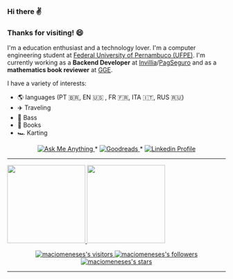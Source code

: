 ### Hi there ✌️

### Thanks for visiting! 😄

I'm a education enthusiast and a technology lover. I'm a computer engineering student at [Federal University of Pernambuco (UFPE)](https://www3.cin.ufpe.br/en/). I'm currently working as a **Backend Developer** at [Invillia](https://invillia.com/global-growth-framework/)/[PagSeguro](https://pagseguro.uol.com.br/) and as a **mathematics book reviewer** at [GGE](https://gge.com.br/web/).

I have a variety of interests:

* 🌎  languages (PT 🇧🇷, EN 🇺🇸 , FR 🇫🇷, ITA 🇮🇹, RUS 🇷🇺)
* ✈️  Traveling
* 🎸  Bass
* 📕  Books
* 🏎️  Karting

<p align="center">
	<a href="mailto:mamontei@student.42sp.org.br">
		<img alt="Ask Me Anything" src="https://img.shields.io/badge/-Ask_me_anything-blueviolet?style=flat&logo=Gmail&logoColor=white&link=mailto:mamontei@student.42sp.org.br" />
	</a>
	<span> * </span>
	<a href="https://www.goodreads.com/user/show/68025860-m-cio-meneses">
		<img alt="Goodreads" src="https://img.shields.io/badge/Goodreads-G-yellow?style=flat&link=https://www.goodreads.com/user/show/68025860-m-cio-meneses" />
	</a>
	<span> * </span>
	<a href="https://www.linkedin.com/in/maciomeneses/">
		<img alt="Linkedin Profile" src="https://img.shields.io/badge/-Linkedin_Profile-0072b1?style=flat&logo=Linkedin&logoColor=white&link=https://www.linkedin.com/in/maciomeneses/" />
	</a>
</p>

---

<div>
  <a href="https://github.com/maciomeneses">
  <img height="180em" src="https://github-readme-stats.vercel.app/api?username=maciomeneses&show_icons=true&theme=dracula&include_all_commits=true&count_private=true"/>
  <img height="180em" src="https://github-readme-stats.vercel.app/api/top-langs/?username=maciomeneses&layout=compact&langs_count=7&theme=dracula"/>
</div>

<p align="center">
	<img alt="maciomeneses's visitors" src="https://komarev.com/ghpvc/?username=maciomeneses&color=8c36db&style=flat&label=visitors" />
	<img alt="maciomeneses's followers" src="https://img.shields.io/github/followers/maciomeneses?color=blueviolet" />
	<img alt="maciomeneses's stars" src="https://img.shields.io/github/stars/maciomeneses?color=blueviolet" />
</p>

---
